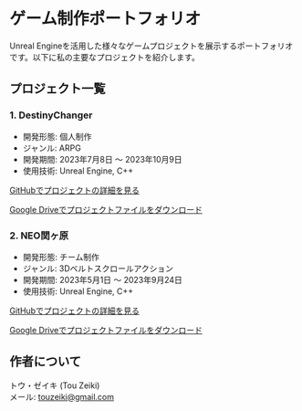 # ゲーム制作ポートフォリオ

Unreal Engineを活用した様々なゲームプロジェクトを展示するポートフォリオです。以下に私の主要なプロジェクトを紹介します。

## プロジェクト一覧

### 1. DestinyChanger

- 開発形態: 個人制作
- ジャンル: ARPG
- 開発期間: 2023年7月8日 ～ 2023年10月9日
- 使用技術: Unreal Engine, C++

[GitHubでプロジェクトの詳細を見る](https://github.com/yu-zuki/DestinyChanger)

[Google Driveでプロジェクトファイルをダウンロード](https://drive.google.com)

### 2. NEO関ヶ原

- 開発形態: チーム制作
- ジャンル: 3Dベルトスクロールアクション
- 開発期間: 2023年5月1日 ～ 2023年9月24日
- 使用技術: Unreal Engine, C++

[GitHubでプロジェクトの詳細を見る](https://github.com/yu-zuki/NEO)

[Google Driveでプロジェクトファイルをダウンロード](https://drive.google.com)

## 作者について

トウ・ゼイキ (Tou Zeiki)   
メール: touzeiki@gmail.com
